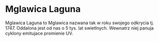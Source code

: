 # Mglawica Laguna

Mglawica Laguna to Mglawica nazwana tak w roku swojego odkrycia tj. 1747.
Oddalona jest od nas o 5 tys. lat swietlnych. Wewnatrz niej panuja cyklony
emitujace promienie UV.
